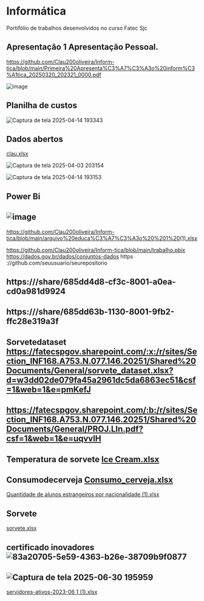# Informática
Portifólio de trabalhos desenvolvidos no curso Fatec Sjc
## Apresentação 1 Apresentação  Pessoal.
https://github.com/Clau200oliveira/Inform-tica/blob/main/Primeira%20Apresenta%C3%A7%C3%A3o%20inform%C3%A1tica_20250320_202321_0000.pdf

![image](https://github.com/user-attachments/assets/bedff12e-cfde-43e4-91d5-78a5a09c7d49)

## Planilha de custos

![Captura de tela 2025-04-14 193343](https://github.com/user-attachments/assets/4b3dad1a-c2f5-4b13-acee-284e49365227)

## Dados abertos

[clau.xlsx](https://github.com/user-attachments/files/19596223/clau.xlsx)


![Captura de tela 2025-04-03 203154](https://github.com/user-attachments/assets/894cc41d-e40e-4a46-bef6-6eadec786a56)

![Captura de tela 2025-04-14 193153](https://github.com/user-attachments/assets/3a831e77-1fdd-4cb9-96e7-503b01eed91c)

## Power Bi

## ![image](https://github.com/user-attachments/assets/941c587a-175f-4c06-b776-68de6fd028c2)

 https://github.com/Clau200oliveira/Inform-tica/blob/main/arquivo%20educa%C3%A7%C3%A3o%20%201%20(1).xlsx

https://github.com/Clau200oliveira/Inform-tica/blob/main/trabalho.pbix
https://dados.gov.br/dados/conjuntos-dados
https ://github.com/seuusuario/seurepositorio

## https:///share/685dd4d8-cf3c-8001-a0ea-cd0a981d9924

## https:///share/685dd63b-1130-8001-9fb2-ffc28e319a3f


## Sorvetedataset https://fatecspgov.sharepoint.com/:x:/r/sites/Section_INF168.A753.N.077.146.20251/Shared%20Documents/General/sorvete_dataset.xlsx?d=w3dd02de079fa45a2961dc5da6863ec51&csf=1&web=1&e=pmKefJ

## https://fatecspgov.sharepoint.com/:b:/r/sites/Section_INF168.A753.N.077.146.20251/Shared%20Documents/General/PROJ.LIn.pdf?csf=1&web=1&e=uqvvIH

## Temperatura de sorvete [Ice Cream.xlsx](https://github.com/user-attachments/files/20965450/Ice.Cream.xlsx)

## Consumodecerveja [Consumo_cerveja.xlsx](https://github.com/user-attachments/files/20965469/Consumo_cerveja.xlsx) 

[Quantidade de alunos estrangeiros por nacionalidade (1).xlsx](https://github.com/user-attachments/files/20965495/Quantidade.de.alunos.estrangeiros.por.nacionalidade.1.xlsx)

## Sorvete 
[sorvete.xlsx](https://github.com/user-attachments/files/20965505/sorvete.xlsx)


## certificado inovadores ![83a20705-5e59-4363-b26e-38709b9f0877](https://github.com/user-attachments/assets/07bd624b-677e-40d8-a876-81ab6c2d020b)


## ![Captura de tela 2025-06-30 195959](https://github.com/user-attachments/assets/ad550c5f-6ddc-4846-a9c8-c949b5e28401)

[servidores-ativos-2023-06 1 (1).xlsx](https://github.com/user-attachments/files/21048765/servidores-ativos-2023-06.1.1.xlsx)



